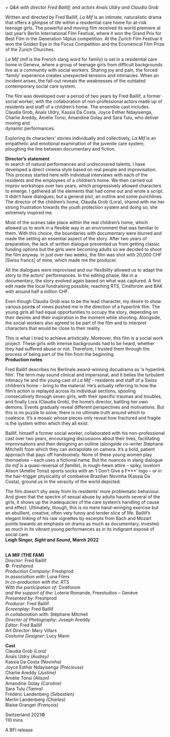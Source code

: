 

_+ Q&A with director Fred Baillif, and actors Anaïs Uldry and Claudia Grob_

Written and directed by Fred Baillif, _La Mif_ is an intimate, naturalistic drama that offers a glimpse of life within a residential care home for at-risk teenage girls. The powerful and moving film received its world premiere at last year’s Berlin International Film Festival, where it won the Grand Prix for Best Film in the Generation 14plus competition. At the Zurich Film Festival it won the Golden Eye in the Focus Competition and the Ecumenical Film Prize of the Zurich Churches.

_La Mif_ (mif is the French slang word for family) is set in a residential care home in Geneva, where a group of teenage girls from difficult backgrounds live as a community with social workers. Sharing joy and pain, the forced ‘family’ experience creates unexpected tensions and intimacies. When an incident arises, the fall-out reveals the weaknesses of the outdated contemporary social care system.

The film was developed over a period of two years by Fred Baillif, a former social worker, with the collaboration of non-professional actors made up of residents and staff of a children’s home. The ensemble cast includes Claudia Grob, Anaïs Uldry, Kassia Da Costa, Joyce Esther Ndayisenga, Charlie Areddy, Amélie Tonsi, Amandine Golay and Sara Tulu, who deliver moving and  
dynamic performances.

Exploring its characters’ stories individually and collectively, _La Mif_  is an empathetic and emotional examination of the juvenile care system, ploughing the line between documentary and fiction.

**Director’s statement**  
In search of natural performances and undiscovered talents, I have developed a direct cinema style based on real people and improvisation. This process started here with individual interviews with each of the residents and the employees of a children’s home. We then carried out  improv workshops over two years, which progressively allowed characters to emerge. I gathered all the elements that had come out and wrote a script. It didn’t have dialogues, but a general plot, an outline and some punchlines. The director of the children’s home,  Claudia Grob (Lora), shared with me her strong frustration towards the youth protection system and doing so, she extremely inspired me.

Most of the scenes take place within the real children’s home, which allowed us to work in a flexible way in an environment that was familiar to them. With this choice, the boundaries with documentary were blurred and made the setting an essential aspect of the story. After two years of preparation, the lack of written dialogue prevented us from getting classic funding options but the girls were becoming adults so we decided to shoot the film anyway. In just over two weeks, the film was shot with 20,000 CHF [Swiss francs] of mine, which made me the producer.

All the dialogues were improvised and our flexibility allowed us to adapt the story to the actors’ performances. In the editing phase, like in a documentary, the story evolved again based on what was captured. A first edit made the local fundraising possible, reaching RTS, Cinéforom and BAK with around half a million CHF.

Even though Claudia Grob was to be the lead character, my desire to show various point**s** of views pushed me in the direction of a hyperlink film.  The young girls all had equal opportunities to occupy the story, depending on their desires and their inspiration in the moment while shooting. Alongside, the social workers also agreed to be part of the film and to interpret characters that would be close to their reality.

This is what I tried to achieve artistically. Moreover, this film is a social work project. These girls with intense backgrounds had to be heard, whether they had suffered abuse or not. Therefore, I trusted them through the process of being part of the film from the beginning.  
**Production notes**

Fred Baillif describes his Berlinale award-winning docudrama as ‘a hyperlink film’. The term may sound clinical and impersonal, and it belies the turbulent intimacy he and the young cast of _La Mif_ – residents and staff of a Swiss children’s home – bring to the material. He’s actually referring to how the film’s action is replayed across its individual sections, spooling consecutively through seven girls, with their specific traumas and troubles, and finally Lora (Claudia Grob), the home’s director, battling her own demons. Events gradually reveal different perspectives and motivations. But this is no puzzle to solve; there is no ultimate truth around which to coalesce. It’s a mosaic whose pieces only reveal how fractured and fragile is the system within which they all exist.

Baillif, himself a former social worker, collaborated with his non-professional cast over two years, encouraging discussions about their lives, facilitating improvisations and then designing an outline (alongside co-writer Stéphane Mitchell) from which they can extrapolate on camera. It’s a bold, patient approach that pays off handsomely. None of these young women play themselves – each uses a fictional name. But the nuances in slang dialogue  
(_la mif_ is a quasi-reversal of _famille_), in rough-hewn attire – spiky, lovelorn Alison (Amélie Tonsi) sports socks with an ‘I Don’t Give a F***’ logo – or in the hair-trigger physicality of combative Brazilian Novinha (Kassia Da Costa), ground us in the veracity of the world depicted.

The film doesn’t shy away from its residents’ more problematic behaviour. And given that the spectre of sexual abuse by adults haunts several of the girls, it shows up the inadequacies of the care system’s handling of cause and effect. Ultimately, though, this is no mere hand-wringing exercise but an ebullient, creative, often very funny and tender slice of life. Baillif’s elegant linking of his raw vignettes by excerpts from Bach and Mozart points towards an emphasis on drama as much as documentary, invested as much in its vibrant young performances as in its indignant exposé of social care.  
**Leigh Singer, _Sight and Sound_, March 2022**
<br><br>

**LA MIF (THE FAM)**  
_Director_: Fred Baillif  
©: Freshprod  
_Production Company_: Freshprod  
_In association with_: Luna Films  
_In co-production with the_: RTS  
_With the participation of_: Cinéforom  
_and the support of the_: Loterie Romande, Freestudios – Genève  
_Presented by_: Freshprod  
_Producer_: Fred Baillif  
_Screenplay_: Fred Baillif  
_in collaboration with_: Stéphane Mitchell  
_Director of Photography_: Joseph Areddy  
_Editor_: Fred Baillif  
_Art Director_: Mary Villars  
_Costume Designer_: Lucy Mann

**Cast**  
Claudia Grob _(Lora)_  
Anaïs Uldry _(Audrey)_  
Kassia Da Costa _(Novinha)_  
Joyce Esther Ndayisenga _(Précieuse)_  
Charlie Areddy _(Justine)_  
Amélie Tonsi _(Alison)_  
Amandine Golay _(Caroline)_  
Sara Tulu _(Tamra)_  
Frédéric Landenberg _(Sébastien)_  
Merlin Landenberg _(Charles)_  
Blaise Granget _(François)_

Switzerland 2021©  
110 mins

A BFI release
<br><br>
<!--stackedit_data:
eyJoaXN0b3J5IjpbMTE2NTY2NjE3MF19
-->